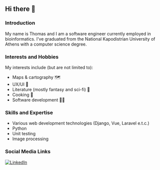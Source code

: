 ## Hi there 👋

### Introduction
My name is Thomas and I am a software engineer currently employed in bioinformatics. I've graduated from the National Kapodistrian University of Athens with a computer science degree.

### Interests and Hobbies
My interests include (but are not limited to):
- Maps & cartography 🗺️
- UX/UI 📱
- Literature (mostly fantasy and sci-fi) 📖
- Cooking 🍳
- Software development 👨‍💻

### Skills and Expertise
- Various web development technologies (Django, Vue, Laravel e.t.c.)
- Python
- Unit testing
- Image processing 

### Social Media Links
[![LinkedIn](https://img.shields.io/badge/linkedin-%230077B5.svg?style=for-the-badge&logo=linkedin&logoColor=white)](https://www.linkedin.com/in/thomas-papathymiopoulos/)
